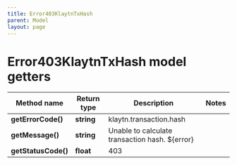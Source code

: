 ```yaml
---
title: Error403KlaytnTxHash
parent: Model
layout: page
---
```


# Error403KlaytnTxHash model getters

Method name | Return type | Description | Notes
------------ | ------------- | ------------- | -------------
**getErrorCode()** | **string** | klaytn.transaction.hash |
**getMessage()** | **string** | Unable to calculate transaction hash. ${error} |
**getStatusCode()** | **float** | 403 |

